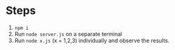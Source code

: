 # Steps

1. `npm i`
2. Run `node server.js` on a separate terminal
3. Run `node x.js` (x = 1,2,3) individually and observe the results.
